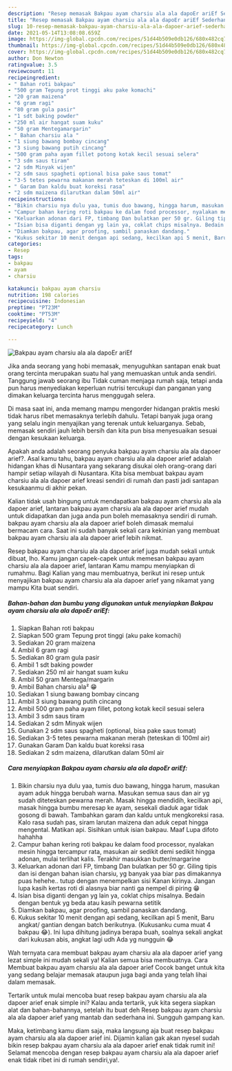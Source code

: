 ```yaml
---
description: "Resep memasak Bakpau ayam charsiu ala ala dapoEr ariEf Sederhana dan Mudah Dibuat"
title: "Resep memasak Bakpau ayam charsiu ala ala dapoEr ariEf Sederhana dan Mudah Dibuat"
slug: 10-resep-memasak-bakpau-ayam-charsiu-ala-ala-dapoer-arief-sederhana-dan-mudah-dibuat
date: 2021-05-14T13:08:08.659Z
image: https://img-global.cpcdn.com/recipes/51d44b509e0db126/680x482cq70/bakpau-ayam-charsiu-ala-ala-dapoer-arief-foto-resep-utama.jpg
thumbnail: https://img-global.cpcdn.com/recipes/51d44b509e0db126/680x482cq70/bakpau-ayam-charsiu-ala-ala-dapoer-arief-foto-resep-utama.jpg
cover: https://img-global.cpcdn.com/recipes/51d44b509e0db126/680x482cq70/bakpau-ayam-charsiu-ala-ala-dapoer-arief-foto-resep-utama.jpg
author: Don Newton
ratingvalue: 3.5
reviewcount: 11
recipeingredient:
- " Bahan roti bakpau"
- "500 gram Tepung prot tinggi aku pake komachi"
- "20 gram maizena"
- "6 gram ragi"
- "80 gram gula pasir"
- "1 sdt baking powder"
- "250 ml air hangat suam kuku"
- "50 gram Mentegamargarin"
- " Bahan charsiu ala "
- "1 siung bawang bombay cincang"
- "3 siung bawang putih cincang"
- "500 gram paha ayam fillet potong kotak kecil sesuai selera"
- "3 sdm saus tiram"
- "2 sdm Minyak wijen"
- "2 sdm saus spagheti optional bisa pake saus tomat"
- "3-5 tetes pewarna makanan merah teteskan di 100ml air"
- " Garam Dan kaldu buat koreksi rasa"
- "2 sdm maizena dilarutkan dalam 50ml air"
recipeinstructions:
- "Bikin charsiu nya dulu yaa, tumis duo bawang, hingga harum, masukan ayam aduk hingga berubah warna. Masukan semua saus dan air yg sudah diteteskan pewarna merah. Masak hingga mendidih, kecilkan api, masak hingga bumbu meresap ke ayam, sesekali diaduk agar tidak gosong di bawah. Tambahkan garam dan kaldu untuk mengkoreksi rasa. Kalo rasa sudah pas, siram larutan maizena dan aduk cepat hingga mengental. Matikan api. Sisihkan untuk isian bakpau. Maaf Lupa difoto hahahha"
- "Campur bahan kering roti bakpau ke dalam food processor, nyalakan mesin hingga tercampur rata, masukan air sedikit demi sedikit hingga adonan, mulai terlihat kalis. Terakhir masukkan butter/margarine"
- "Keluarkan adonan dari FP, timbang Dan bulatkan per 50 gr. Giling tipis dan isi dengan bahan isian charsiu, yg banyak yaa biar pas dimakannya puas hehehe.. tutup dengan menempelkan sisi Kanan kirinya. Jangan lupa kasih kertas roti di alasnya biar nanti ga nempel di piring 😁"
- "Isian bisa diganti dengan yg lain ya, coklat chips misalnya. Bedain dengan bentuk yg beda atau kasih pewarna setitik"
- "Diamkan bakpau, agar proofing, sambil panaskan dandang."
- "Kukus sekitar 10 menit dengan api sedang, kecilkan api 5 menit, Baru angkat/ gantian dengan batch berikutnya. (Kukusanku cuma muat 4 bakpau 😂). Ini lupa dihitung jadinya berapa buah, soalnya sekali angkat dari kukusan abis, angkat lagi udh Ada yg nungguin 😂"
categories:
- Resep
tags:
- bakpau
- ayam
- charsiu

katakunci: bakpau ayam charsiu 
nutrition: 198 calories
recipecuisine: Indonesian
preptime: "PT23M"
cooktime: "PT53M"
recipeyield: "4"
recipecategory: Lunch

---
```



![Bakpau ayam charsiu ala ala dapoEr ariEf](https://img-global.cpcdn.com/recipes/51d44b509e0db126/680x482cq70/bakpau-ayam-charsiu-ala-ala-dapoer-arief-foto-resep-utama.jpg)

Jika anda seorang yang hobi memasak, menyuguhkan santapan enak buat orang tercinta merupakan suatu hal yang memuaskan untuk anda sendiri. Tanggung jawab seorang ibu Tidak cuman menjaga rumah saja, tetapi anda pun harus menyediakan keperluan nutrisi tercukupi dan panganan yang dimakan keluarga tercinta harus menggugah selera.

Di masa  saat ini, anda memang mampu mengorder hidangan praktis meski tidak harus ribet memasaknya terlebih dahulu. Tetapi banyak juga orang yang selalu ingin menyajikan yang terenak untuk keluarganya. Sebab, memasak sendiri jauh lebih bersih dan kita pun bisa menyesuaikan sesuai dengan kesukaan keluarga. 



Apakah anda adalah seorang penyuka bakpau ayam charsiu ala ala dapoer arief?. Asal kamu tahu, bakpau ayam charsiu ala ala dapoer arief adalah hidangan khas di Nusantara yang sekarang disukai oleh orang-orang dari hampir setiap wilayah di Nusantara. Kita bisa membuat bakpau ayam charsiu ala ala dapoer arief kreasi sendiri di rumah dan pasti jadi santapan kesukaanmu di akhir pekan.

Kalian tidak usah bingung untuk mendapatkan bakpau ayam charsiu ala ala dapoer arief, lantaran bakpau ayam charsiu ala ala dapoer arief mudah untuk didapatkan dan juga anda pun boleh memasaknya sendiri di rumah. bakpau ayam charsiu ala ala dapoer arief boleh dimasak memalui bermacam cara. Saat ini sudah banyak sekali cara kekinian yang membuat bakpau ayam charsiu ala ala dapoer arief lebih nikmat.

Resep bakpau ayam charsiu ala ala dapoer arief juga mudah sekali untuk dibuat, lho. Kamu jangan capek-capek untuk memesan bakpau ayam charsiu ala ala dapoer arief, lantaran Kamu mampu menyiapkan di rumahmu. Bagi Kalian yang mau membuatnya, berikut ini resep untuk menyajikan bakpau ayam charsiu ala ala dapoer arief yang nikamat yang mampu Kita buat sendiri.

<!--inarticleads1-->

##### Bahan-bahan dan bumbu yang digunakan untuk menyiapkan Bakpau ayam charsiu ala ala dapoEr ariEf:

1. Siapkan  Bahan roti bakpau
1. Siapkan 500 gram Tepung prot tinggi (aku pake komachi)
1. Sediakan 20 gram maizena
1. Ambil 6 gram ragi
1. Sediakan 80 gram gula pasir
1. Ambil 1 sdt baking powder
1. Sediakan 250 ml air hangat suam kuku
1. Ambil 50 gram Mentega/margarin
1. Ambil  Bahan charsiu ala² 😁
1. Sediakan 1 siung bawang bombay cincang
1. Ambil 3 siung bawang putih cincang
1. Ambil 500 gram paha ayam fillet, potong kotak kecil sesuai selera
1. Ambil 3 sdm saus tiram
1. Sediakan 2 sdm Minyak wijen
1. Gunakan 2 sdm saus spagheti (optional, bisa pake saus tomat)
1. Sediakan 3-5 tetes pewarna makanan merah (teteskan di 100ml air)
1. Gunakan  Garam Dan kaldu buat koreksi rasa
1. Sediakan 2 sdm maizena, dilarutkan dalam 50ml air




<!--inarticleads2-->

##### Cara menyiapkan Bakpau ayam charsiu ala ala dapoEr ariEf:

1. Bikin charsiu nya dulu yaa, tumis duo bawang, hingga harum, masukan ayam aduk hingga berubah warna. Masukan semua saus dan air yg sudah diteteskan pewarna merah. Masak hingga mendidih, kecilkan api, masak hingga bumbu meresap ke ayam, sesekali diaduk agar tidak gosong di bawah. Tambahkan garam dan kaldu untuk mengkoreksi rasa. Kalo rasa sudah pas, siram larutan maizena dan aduk cepat hingga mengental. Matikan api. Sisihkan untuk isian bakpau. Maaf Lupa difoto hahahha
1. Campur bahan kering roti bakpau ke dalam food processor, nyalakan mesin hingga tercampur rata, masukan air sedikit demi sedikit hingga adonan, mulai terlihat kalis. Terakhir masukkan butter/margarine
1. Keluarkan adonan dari FP, timbang Dan bulatkan per 50 gr. Giling tipis dan isi dengan bahan isian charsiu, yg banyak yaa biar pas dimakannya puas hehehe.. tutup dengan menempelkan sisi Kanan kirinya. Jangan lupa kasih kertas roti di alasnya biar nanti ga nempel di piring 😁
1. Isian bisa diganti dengan yg lain ya, coklat chips misalnya. Bedain dengan bentuk yg beda atau kasih pewarna setitik
1. Diamkan bakpau, agar proofing, sambil panaskan dandang.
1. Kukus sekitar 10 menit dengan api sedang, kecilkan api 5 menit, Baru angkat/ gantian dengan batch berikutnya. (Kukusanku cuma muat 4 bakpau 😂). Ini lupa dihitung jadinya berapa buah, soalnya sekali angkat dari kukusan abis, angkat lagi udh Ada yg nungguin 😂




Wah ternyata cara membuat bakpau ayam charsiu ala ala dapoer arief yang lezat simple ini mudah sekali ya! Kalian semua bisa membuatnya. Cara Membuat bakpau ayam charsiu ala ala dapoer arief Cocok banget untuk kita yang sedang belajar memasak ataupun juga bagi anda yang telah lihai dalam memasak.

Tertarik untuk mulai mencoba buat resep bakpau ayam charsiu ala ala dapoer arief enak simple ini? Kalau anda tertarik, yuk kita segera siapkan alat dan bahan-bahannya, setelah itu buat deh Resep bakpau ayam charsiu ala ala dapoer arief yang mantab dan sederhana ini. Sungguh gampang kan. 

Maka, ketimbang kamu diam saja, maka langsung aja buat resep bakpau ayam charsiu ala ala dapoer arief ini. Dijamin kalian gak akan nyesel sudah bikin resep bakpau ayam charsiu ala ala dapoer arief enak tidak rumit ini! Selamat mencoba dengan resep bakpau ayam charsiu ala ala dapoer arief enak tidak ribet ini di rumah sendiri,ya!.

